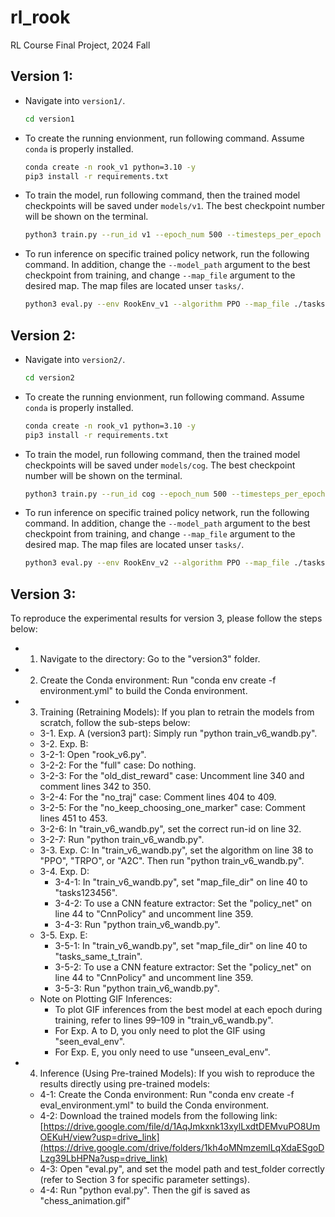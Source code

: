 # rl_rook
RL Course Final Project, 2024 Fall 

## Version 1:

- Navigate into `version1/`.
   ```bash
   cd version1
   ```

- To create the running envionment, run following command. Assume `conda` is properly installed.
   ```bash
   conda create -n rook_v1 python=3.10 -y
   pip3 install -r requirements.txt
   ```

- To train the model, run following command, then the trained model checkpoints will be saved under `models/v1`. The best checkpoint number will be shown on the terminal.
   ```bash
   python3 train.py --run_id v1 --epoch_num 500 --timesteps_per_epoch 100 --env RookEnv_v1 --map_file ./tasks/base_v1.txt --policy_net MlpPolicy
   ```
- To run inference on specific trained policy network, run the following command. In addition, change the `--model_path` argument to the best checkpoint from training, and change `--map_file` argument to the desired map. The map files are located unser `tasks/`.
   ```bash
   python3 eval.py --env RookEnv_v1 --algorithm PPO --map_file ./tasks/base_v1.txt --model_path models/v1/250
   ```

## Version 2:

- Navigate into `version2/`.
   ```bash
   cd version2
   ```

- To create the running envionment, run following command. Assume `conda` is properly installed.
   ```bash
   conda create -n rook_v1 python=3.10 -y
   pip3 install -r requirements.txt
   ```

- To train the model, run following command, then the trained model checkpoints will be saved under `models/cog`. The best checkpoint number will be shown on the terminal.
   ```bash
   python3 train.py --run_id cog --epoch_num 500 --timesteps_per_epoch 100 --env RookEnv_v2 --map_file ./tasks/base_v1.txt --policy_net MlpPolicy
   ```
- To run inference on specific trained policy network, run the following command. In addition, change the `--model_path` argument to the best checkpoint from training, and change `--map_file` argument to the desired map. The map files are located unser `tasks/`.
   ```bash
   python3 eval.py --env RookEnv_v2 --algorithm PPO --map_file ./tasks/base_v1.txt --model_path models/cog/250
   ```

## Version 3:
To reproduce the experimental results for version 3, please follow the steps below:
* 1. Navigate to the directory: Go to the "version3" folder.
* 2. Create the Conda environment: Run "conda env create -f environment.yml" to build the Conda environment.
* 3. Training (Retraining Models): If you plan to retrain the models from scratch, follow the sub-steps below:<br>
  * 3-1. Exp. A (version3 part): Simply run "python train_v6_wandb.py".<br>
  * 3-2. Exp. B:
   * 3-2-1: Open "rook_v6.py".<br>
   * 3-2-2: For the "full" case: Do nothing.<br>
   * 3-2-3: For the "old_dist_reward" case: Uncomment line 340 and comment lines 342 to 350.<br>
   * 3-2-4: For the "no_traj" case: Comment lines 404 to 409.<br>
   * 3-2-5: For the "no_keep_choosing_one_marker" case: Comment lines 451 to 453.<br>
   * 3-2-6: In "train_v6_wandb.py", set the correct run-id on line 32.<br>
   * 3-2-7: Run "python train_v6_wandb.py".<br>
  * 3-3. Exp. C: In "train_v6_wandb.py", set the algorithm on line 38 to "PPO", "TRPO", or "A2C". Then run "python train_v6_wandb.py".<br>
  * 3-4. Exp. D:<br>
     * 3-4-1: In "train_v6_wandb.py", set "map_file_dir" on line 40 to "tasks123456".<br>
     * 3-4-2: To use a CNN feature extractor: Set the "policy_net" on line 44 to "CnnPolicy" and uncomment line 359.<br>
     * 3-4-3: Run "python train_v6_wandb.py".<br>
  * 3-5. Exp. E:<br>
     * 3-5-1: In "train_v6_wandb.py", set "map_file_dir" on line 40 to "tasks_same_t_train".<br>
     * 3-5-2: To use a CNN feature extractor: Set the "policy_net" on line 44 to "CnnPolicy" and uncomment line 359.<br>
     * 3-5-3: Run "python train_v6_wandb.py".<br>
  * Note on Plotting GIF Inferences: 
    * To plot GIF inferences from the best model at each epoch during training, refer to lines 99–109 in "train_v6_wandb.py".
    * For Exp. A to D, you only need to plot the GIF using "seen_eval_env".
    * For Exp. E, you only need to use "unseen_eval_env".

* 4. Inference (Using Pre-trained Models): If you wish to reproduce the results directly using pre-trained models:
   * 4-1: Create the Conda environment: Run "conda env create -f eval_environment.yml" to build the Conda environment.
   * 4-2: Download the trained models from the following link: [https://drive.google.com/file/d/1AqJmkxnk13xylLxdtDEMvuPO8UmOEKuH/view?usp=drive_link](https://drive.google.com/drive/folders/1kh4oMNmzemlLqXdaESgoDLzg39LbHPNa?usp=drive_link)
   * 4-3: Open "eval.py", and set the model path and test_folder correctly (refer to Section 3 for specific parameter settings).
   * 4-4: Run "python eval.py". Then the gif is saved as "chess_animation.gif"

